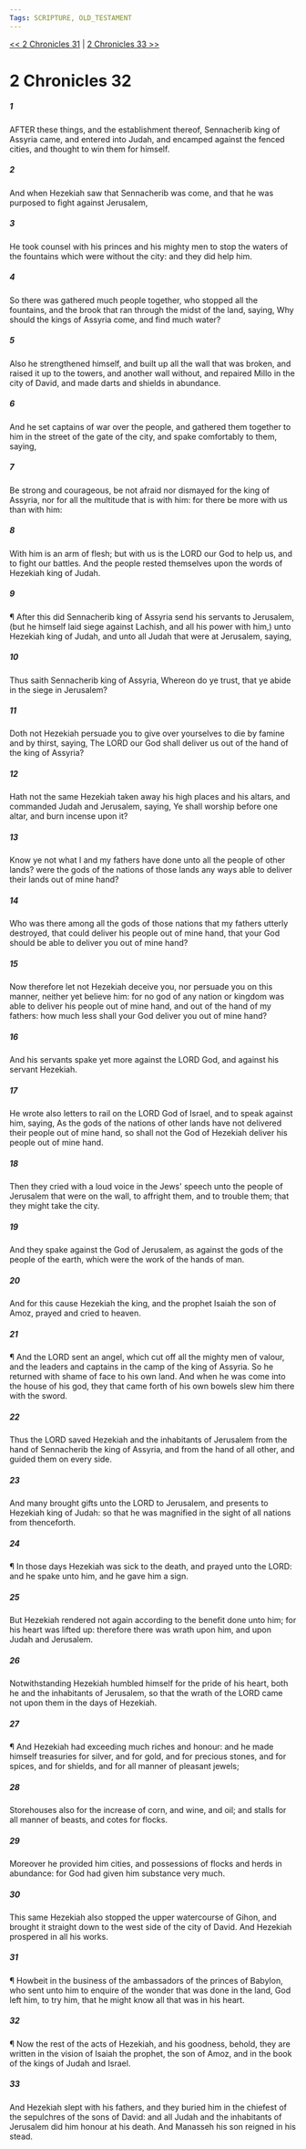 ```yaml
---
Tags: SCRIPTURE, OLD_TESTAMENT
---
```


[<< 2 Chronicles 31](OLD_TESTAMENT/14_2_Chronicles/2_Chronicles_31.md) | [2 Chronicles 33 >>](OLD_TESTAMENT/14_2_Chronicles/2_Chronicles_33.md)

# 2 Chronicles 32

##### 1
 AFTER these things, and the establishment thereof, Sennacherib king of Assyria came, and entered into Judah, and encamped against the fenced cities, and thought to win them for himself.
##### 2
 And when Hezekiah saw that Sennacherib was come, and that he was purposed to fight against Jerusalem,
##### 3
 He took counsel with his princes and his mighty men to stop the waters of the fountains which were without the city: and they did help him.
##### 4
 So there was gathered much people together, who stopped all the fountains, and the brook that ran through the midst of the land, saying, Why should the kings of Assyria come, and find much water?
##### 5
 Also he strengthened himself, and built up all the wall that was broken, and raised it up to the towers, and another wall without, and repaired Millo in the city of David, and made darts and shields in abundance.
##### 6
 And he set captains of war over the people, and gathered them together to him in the street of the gate of the city, and spake comfortably to them, saying,
##### 7
 Be strong and courageous, be not afraid nor dismayed for the king of Assyria, nor for all the multitude that is with him: for there be more with us than with him:
##### 8
 With him is an arm of flesh; but with us is the LORD our God to help us, and to fight our battles.  And the people rested themselves upon the words of Hezekiah king of Judah.
##### 9
 ¶ After this did Sennacherib king of Assyria send his servants to Jerusalem, (but he himself laid siege against Lachish, and all his power with him,) unto Hezekiah king of Judah, and unto all Judah that were at Jerusalem, saying,
##### 10
 Thus saith Sennacherib king of Assyria, Whereon do ye trust, that ye abide in the siege in Jerusalem?
##### 11
 Doth not Hezekiah persuade you to give over yourselves to die by famine and by thirst, saying, The LORD our God shall deliver us out of the hand of the king of Assyria?
##### 12
 Hath not the same Hezekiah taken away his high places and his altars, and commanded Judah and Jerusalem, saying, Ye shall worship before one altar, and burn incense upon it?
##### 13
 Know ye not what I and my fathers have done unto all the people of other lands?  were the gods of the nations of those lands any ways able to deliver their lands out of mine hand?
##### 14
 Who was there among all the gods of those nations that my fathers utterly destroyed, that could deliver his people out of mine hand, that your God should be able to deliver you out of mine hand?
##### 15
 Now therefore let not Hezekiah deceive you, nor persuade you on this manner, neither yet believe him: for no god of any nation or kingdom was able to deliver his people out of mine hand, and out of the hand of my fathers: how much less shall your God deliver you out of mine hand?
##### 16
 And his servants spake yet more against the LORD God, and against his servant Hezekiah.
##### 17
 He wrote also letters to rail on the LORD God of Israel, and to speak against him, saying, As the gods of the nations of other lands have not delivered their people out of mine hand, so shall not the God of Hezekiah deliver his people out of mine hand.
##### 18
 Then they cried with a loud voice in the Jews' speech unto the people of Jerusalem that were on the wall, to affright them, and to trouble them; that they might take the city.
##### 19
 And they spake against the God of Jerusalem, as against the gods of the people of the earth, which were the work of the hands of man.
##### 20
 And for this cause Hezekiah the king, and the prophet Isaiah the son of Amoz, prayed and cried to heaven.
##### 21
 ¶ And the LORD sent an angel, which cut off all the mighty men of valour, and the leaders and captains in the camp of the king of Assyria.  So he returned with shame of face to his own land.  And when he was come into the house of his god, they that came forth of his own bowels slew him there with the sword.
##### 22
 Thus the LORD saved Hezekiah and the inhabitants of Jerusalem from the hand of Sennacherib the king of Assyria, and from the hand of all other, and guided them on every side.
##### 23
 And many brought gifts unto the LORD to Jerusalem, and presents to Hezekiah king of Judah: so that he was magnified in the sight of all nations from thenceforth.
##### 24
 ¶ In those days Hezekiah was sick to the death, and prayed unto the LORD: and he spake unto him, and he gave him a sign.
##### 25
 But Hezekiah rendered not again according to the benefit done unto him; for his heart was lifted up: therefore there was wrath upon him, and upon Judah and Jerusalem.
##### 26
 Notwithstanding Hezekiah humbled himself for the pride of his heart, both he and the inhabitants of Jerusalem, so that the wrath of the LORD came not upon them in the days of Hezekiah.
##### 27
 ¶ And Hezekiah had exceeding much riches and honour: and he made himself treasuries for silver, and for gold, and for precious stones, and for spices, and for shields, and for all manner of pleasant jewels;
##### 28
 Storehouses also for the increase of corn, and wine, and oil; and stalls for all manner of beasts, and cotes for flocks.
##### 29
 Moreover he provided him cities, and possessions of flocks and herds in abundance: for God had given him substance very much.
##### 30
 This same Hezekiah also stopped the upper watercourse of Gihon, and brought it straight down to the west side of the city of David.  And Hezekiah prospered in all his works.
##### 31
 ¶ Howbeit in the business of the ambassadors of the princes of Babylon, who sent unto him to enquire of the wonder that was done in the land, God left him, to try him, that he might know all that was in his heart.
##### 32
 ¶ Now the rest of the acts of Hezekiah, and his goodness, behold, they are written in the vision of Isaiah the prophet, the son of Amoz, and in the book of the kings of Judah and Israel.
##### 33
 And Hezekiah slept with his fathers, and they buried him in the chiefest of the sepulchres of the sons of David: and all Judah and the inhabitants of Jerusalem did him honour at his death.  And Manasseh his son reigned in his stead.
